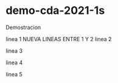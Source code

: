 # demo-cda-2021-1s
Demostracion

linea 1
NUEVA LINEAS ENTRE 1 Y 2
linea 2

linea 3

linea 4

linea 5
